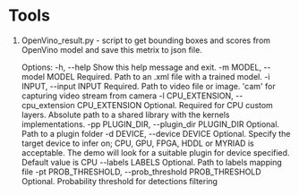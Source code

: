 # Tools

1. OpenVino_result.py - script to get bounding boxes and scores from OpenVino model and save this metrix to json file.

	Options:
	  -h, --help            Show this help message and exit.
	  -m MODEL, --model MODEL
		                Required. Path to an .xml file with a trained model.
	  -i INPUT, --input INPUT
		                Required. Path to video file or image. 'cam' for
		                capturing video stream from camera
	  -l CPU_EXTENSION, --cpu_extension CPU_EXTENSION
		                Optional. Required for CPU custom layers. Absolute
		                path to a shared library with the kernels
		                implementations.
	  -pp PLUGIN_DIR, --plugin_dir PLUGIN_DIR
		                Optional. Path to a plugin folder
	  -d DEVICE, --device DEVICE
		                Optional. Specify the target device to infer on; CPU,
		                GPU, FPGA, HDDL or MYRIAD is acceptable. The demo will
		                look for a suitable plugin for device specified. 
		                Default value is CPU
	  --labels LABELS       Optional. Path to labels mapping file
	  -pt PROB_THRESHOLD, --prob_threshold PROB_THRESHOLD
		                Optional. Probability threshold for detections
		                filtering
